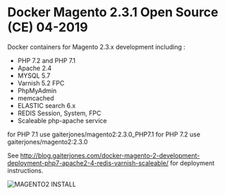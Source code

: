 # Docker Magento 2.3.1 Open Source (CE) 04-2019

Docker containers for Magento 2.3.x development including :

  - PHP 7.2 and PHP 7.1
  - Apache 2.4
  - MYSQL 5.7
  - Varnish 5.2 FPC  
  - PhpMyAdmin
  - memcached
  - ELASTIC search 6.x
  - REDIS Session, System, FPC
  - Scaleable php-apache service

for PHP 7.1 use gaiterjones/magento2:2.3.0_PHP7.1
for PHP 7.2 use gaiterjones/magento2:2.3.0

See http://blog.gaiterjones.com/docker-magento-2-development-deployment-php7-apache2-4-redis-varnish-scaleable/ for deployment instructions.

![MAGENTO2 INSTALL](http://blog.gaiterjones.com/dropbox/docker-install-magento2.gif)
